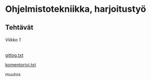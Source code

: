 # Ohjelmistotekniikka, **harjoitustyö**
## Tehtävät
###### Viikko 1

[gitlog.txt](https://github.com/niilolehtonen/ot-harjoitustyo/blob/master/laskarit/viikko1/gitlog.txt)

[komentorivi.txt](https://github.com/niilolehtonen/ot-harjoitustyo/blob/master/laskarit/viikko1/komentorivi.txt)


muutos
